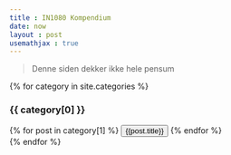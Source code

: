 ```yaml
---
title : IN1080 Kompendium
date: now
layout : post
usemathjax : true
---
```


> Denne siden dekker ikke hele pensum

{% for category in site.categories %}
<h3>{{ category[0] }}</h3>
  <div class="button-grid">
    {% for post in category[1] %}
    <button onclick="location.href='{{ post.url }}';" class="neumorphic-button">
      {{post.title}}
    </button>
    {% endfor %}
  </div>
{% endfor %}
